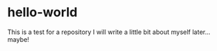 # hello-world
This is a test for a repository
I will write a little bit about myself later... maybe!

